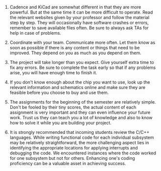 1. Cadence and KiCad are somewhat different in that they are more powerful. But at the same time it can be more difficult to operate. Read the relevant websites given by your professor and follow the material step by step. They will occasionally have software crashes or errors, remember to save available files often. Be sure to always ask TAs for help in case of problems.

2. Coordinate with your team. Communicate more often. Let them know as soon as possible if there is any content or things that need to be improved. They depend on you as much as you depend on them.

3. The project will take longer than you expect. Give yourself extra time to fix any errors. Be sure to complete the task early so that if any problems arise, you will have enough time to finish it.

4. If you don't know enough about the chip you want to use, look up the relevant information and schematics online and make sure they are feasible before you choose to buy and use them.

5. The assignments for the beginning of the semester are relatively simple. Don't be fooled by their tiny scores, the actual content of each assignment is very important and they can even influence your future work. Trust us they can teach you a lot of knowledge and also to know how to solve it while you are building your project.

6. It is strongly recommended that incoming students review the C/C++ languages. While writing functional code for each individual subsystem may be relatively straightforward, the more challenging aspect lies in identifying the appropriate locations for applying interrupts and debugging the code. We encountered instances where the code worked for one subsystem but not for others. Enhancing one's coding proficiency can be a valuable asset in achieving success.
